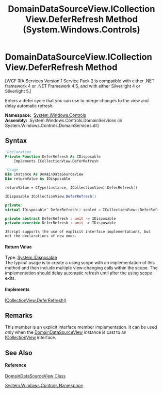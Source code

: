 ﻿---
title: DomainDataSourceView.ICollectionView.DeferRefresh Method  (System.Windows.Controls)
TOCTitle: ICollectionView.DeferRefresh Method
ms:assetid: M:System.Windows.Controls.DomainDataSourceView.System#ComponentModel#ICollectionView#DeferRefresh
ms:mtpsurl: https://msdn.microsoft.com/en-us/library/Ff422414(v=VS.91)
ms:contentKeyID: 28754788
ms.date: 01/27/2012
mtps_version: v=VS.91
f1_keywords:
- System.Windows.Controls.DomainDataSourceView.ICollectionView.DeferRefresh
dev_langs:
- CSharp
- JScript
- VB
- FSharp
- c++
api_location:
- System.Windows.Controls.DomainServices.dll
api_name:
- System.Windows.Controls.DomainDataSourceView.DeferRefresh
api_type:
- Managed
topic_type:
- apiref
- kbSyntax
product_family_name: VS
ROBOTS: INDEX,FOLLOW
---

# DomainDataSourceView.ICollectionView.DeferRefresh Method

\[WCF RIA Services Version 1 Service Pack 2 is compatible with either .NET framework 4 or .NET Framework 4.5, and with either Silverlight 4 or Silverlight 5.\]

Enters a defer cycle that you can use to merge changes to the view and delay automatic refresh.

**Namespace:**  [System.Windows.Controls](ms590941\(v=vs.91\).md)  
**Assembly:**  System.Windows.Controls.DomainServices (in System.Windows.Controls.DomainServices.dll)

## Syntax

``` vb
'Declaration
Private Function DeferRefresh As IDisposable
    Implements ICollectionView.DeferRefresh
```

``` vb
'Usage
Dim instance As DomainDataSourceView
Dim returnValue As IDisposable

returnValue = CType(instance, ICollectionView).DeferRefresh()
```

``` csharp
IDisposable ICollectionView.DeferRefresh()
```

``` c++
private:
virtual IDisposable^ DeferRefresh() sealed = ICollectionView::DeferRefresh
```

``` fsharp
private abstract DeferRefresh : unit -> IDisposable 
private override DeferRefresh : unit -> IDisposable 
```

``` jscript
JScript supports the use of explicit interface implementations, but not the declarations of new ones.
```

#### Return Value

Type: [System.IDisposable](https://msdn.microsoft.com/en-us/library/aax125c9)  
The typical usage is to create a using scope with an implementation of this method and then include multiple view-changing calls within the scope. The implementation should delay automatic refresh until after the using scope exits.  

#### Implements

[ICollectionView.DeferRefresh()](https://msdn.microsoft.com/en-us/library/ms657532)  

## Remarks

This member is an explicit interface member implementation. It can be used only when the [DomainDataSourceView](ff422675\(v=vs.91\).md) instance is cast to an [ICollectionView](https://msdn.microsoft.com/en-us/library/ms644316) interface.

## See Also

#### Reference

[DomainDataSourceView Class](ff422675\(v=vs.91\).md)

[System.Windows.Controls Namespace](ms590941\(v=vs.91\).md)

